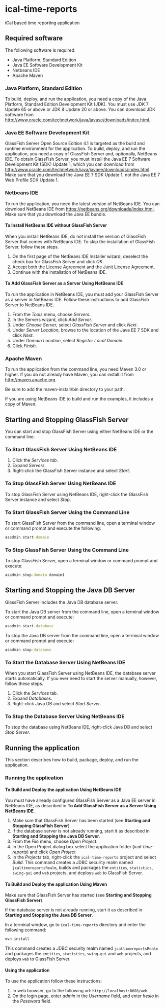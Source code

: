 # ical-time-reports

iCal based time reporting application

## Required software

The following software is required:
 - Java Platform, Standard Edition
 - Java EE Software Development Kit
 - Netbeans IDE
 - Apache Maven

### Java Platform, Standard Edition

To build, deploy, and run the application, you need a copy of the Java Platform, Standard Edition Development Kit (JDK). You must use JDK 7 Update 65 or above or JDK 8 Update 20 or above. You can download JDK software from http://www.oracle.com/technetwork/java/javase/downloads/index.html.

### Java EE Software Development Kit

GlassFish Server Open Source Edition 4.1 is targeted as the build and runtime environment for the application. To build, deploy, and run the application, you need a copy of GlassFish Server and, optionally, NetBeans IDE. To obtain GlassFish Server, you must install the Java EE 7 Software Development Kit (SDK) Update 1, which you can download from http://www.oracle.com/technetwork/java/javaee/downloads/index.html. Make sure that you download the Java EE 7 SDK Update 1, not the Java EE 7 Web Profile SDK Update 1.

### Netbeans IDE

To run the application, you need the latest version of NetBeans IDE. You can download NetBeans IDE from https://netbeans.org/downloads/index.html. Make sure that you download the Java EE bundle.

#### To Install NetBeans IDE without GlassFish Server

When you install NetBeans IDE, do not install the version of GlassFish Server that comes with NetBeans IDE. To skip the installation of GlassFish Server, follow these steps.

 1. On the first page of the NetBeans IDE Installer wizard, deselect the check box for GlassFish Server and click *OK*.
 2. Accept both the License Agreement and the Junit License Agreement.
 3. Continue with the installation of NetBeans IDE.

#### To Add GlassFish Server as a Server Using NetBeans IDE

To run the application in NetBeans IDE, you must add your GlassFish Server as a server in NetBeans IDE. Follow these instructions to add GlassFish Server to NetBeans IDE.

 1. From the *Tools* menu, choose *Servers*.
 2. In the Servers wizard, click *Add Server*.
 3. Under *Choose Server*, select *GlassFish Server* and click *Next*.
 4. Under *Server Location*, browse to the location of the Java EE 7 SDK and click *Next*.
 5. Under *Domain Location*, select *Register Local Domain*.
 6. Click *Finish*.

### Apache Maven

To run the application from the command line, you need Maven 3.0 or higher. If you do not already have Maven, you can install it from http://maven.apache.org.

Be sure to add the maven-install/bin directory to your path.

If you are using NetBeans IDE to build and run the examples, it includes a copy of Maven.

## Starting and Stopping GlassFish Server

You can start and stop GlassFish Server using either NetBeans IDE or the command line.

### To Start GlassFish Server Using NetBeans IDE

 1. Click the *Services tab*.
 2. Expand *Servers*.
 3. Right-click the GlassFish Server instance and select *Start*.

### To Stop GlassFish Server Using NetBeans IDE

To stop GlassFish Server using NetBeans IDE, right-click the GlassFish Server instance and select *Stop*.

### To Start GlassFish Server Using the Command Line

To start GlassFish Server from the command line, open a terminal window or command prompt and execute the following:

```bat
asadmin start-domain
```

### To Stop GlassFish Server Using the Command Line

To stop GlassFish Server, open a terminal window or command prompt and execute:

```bat
asadmin stop-domain domain1
```

## Starting and Stopping the Java DB Server

GlassFish Server includes the Java DB database server.

To start the Java DB server from the command line, open a terminal window or command prompt and execute:

```bat
asadmin start-database
```

To stop the Java DB server from the command line, open a terminal window or command prompt and execute:

```bat
asadmin stop-database
```

### To Start the Database Server Using NetBeans IDE

When you start GlassFish Server using NetBeans IDE, the database server starts automatically. If you ever need to start the server manually, however, follow these steps.

 1. Click the *Services* tab.
 2. Expand *Databases*.
 3. Right-click Java DB and select *Start Server*.

### To Stop the Database Server Using NetBeans IDE

To stop the database using NetBeans IDE, right-click Java DB and select *Stop Server*.

## Running the application

This section describes how to build, package, deploy, and run the application.

### Running the application

#### To Build and Deploy the application Using NetBeans IDE

You must have already configured GlassFish Server as a Java EE server in NetBeans IDE, as described in **To Add GlassFish Server as a Server Using NetBeans IDE**.

 1. Make sure that GlassFish Server has been started (see **Starting and Stopping GlassFish Server**).
 2. If the database server is not already running, start it as described in **Starting and Stopping the Java DB Server**.
 3. From the *File* menu, choose *Open Project*.
 4. In the Open Project dialog box select the application folder (*ical-time-reports*) and click *Open Project*
 5. In the *Projects* tab, right-click the `ical-time-reports` project and select *Build*. This command creates a JDBC security realm named `jcaltimereportsRealm`, builds and packages the `entities`, `statistics`, `swing-gui` and `web` projects, and deploys `web` to GlassFish Server.

#### To Build and Deploy the application Using Maven

Make sure that GlassFish Server has started (see **Starting and Stopping GlassFish Server**).

If the database server is not already running, start it as described in **Starting and Stopping the Java DB Server**.

In a terminal window, go to `ical-time-reports` directory and enter the following command:

```bat
mvn install
```

This command creates a JDBC security realm named `jcaltimereportsRealm` and packages the `entities`, `statistics`, `swing-gui` and `web` projects, and deploys `web` to GlassFish Server.

#### Using the application
To use the application follow these instructions:
 1. In web browser, go to the following url: `http://localhost:8080/web`
 2. On the login page, enter *admin* in the *Username* field, and enter *heslo* in the *Password* field.